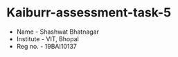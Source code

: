 # Kaiburr-assessment-task-5
* Name - Shashwat Bhatnagar
* Institute - VIT, Bhopal
* Reg no. - 19BAI10137
